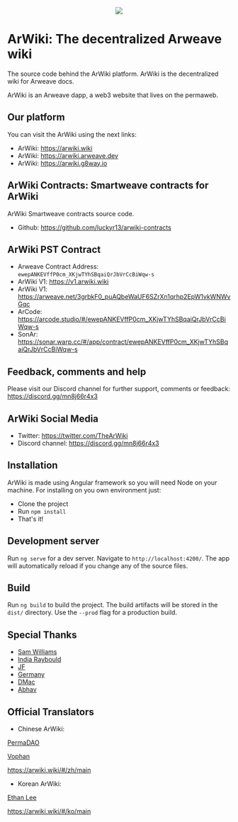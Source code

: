 <p align="center">
  <img src="https://arweave.net/CzuQ-SQHA_9SNgnkmLTacVLqq2fyo1x9rLFVifO3R4E" style="max-width: 100%">
</p>

# ArWiki: The decentralized Arweave wiki
The source code behind the ArWiki platform. ArWiki is the decentralized wiki for Arweave docs.

ArWiki is an Arweave dapp, a web3 website that lives on the permaweb.

## Our platform
You can visit the ArWiki using the next links: 

- ArWiki: https://arwiki.wiki
- ArWiki: https://arwiki.arweave.dev
- ArWiki: https://arwiki.g8way.io


## ArWiki Contracts: Smartweave contracts for ArWiki

ArWiki Smartweave contracts source code.

- Github: https://github.com/luckyr13/arwiki-contracts

## ArWiki PST Contract

- Arweave Contract Address: `ewepANKEVffP0cm_XKjwTYhSBqaiQrJbVrCcBiWqw-s`
- ArWiki V1: https://v1.arwiki.wiki
- ArWiki V1: https://arweave.net/3grbkF0_puAQbeWaUF6SZrXn1qrhp2EpW1vkWNWvGqc
- ArCode: https://arcode.studio/#/ewepANKEVffP0cm_XKjwTYhSBqaiQrJbVrCcBiWqw-s
- SonAr: https://sonar.warp.cc/#/app/contract/ewepANKEVffP0cm_XKjwTYhSBqaiQrJbVrCcBiWqw-s

## Feedback, comments and help

Please visit our Discord channel for further support, comments or feedback: https://discord.gg/mn8j66r4x3

## ArWiki Social Media
- Twitter: https://twitter.com/TheArWiki
- Discord channel: https://discord.gg/mn8j66r4x3

## Installation
ArWiki is made using Angular framework so you will need Node on your machine. For installing on you own environment just:

- Clone the project
- Run `npm install`
- That's it!

## Development server

Run `ng serve` for a dev server. Navigate to `http://localhost:4200/`. The app will automatically reload if you change any of the source files.


## Build

Run `ng build` to build the project. The build artifacts will be stored in the `dist/` directory. Use the `--prod` flag for a production build.

## Special Thanks

- [Sam Williams](https://twitter.com/samecwilliams)
- [India Raybould](https://twitter.com/indiaraybould)
- [JF](https://github.com/jfbeats)
- [Germany](https://github.com/jeremybeal11)
- [DMac](https://github.com/DanMacDonald)
- [Abhav](https://twitter.com/abhav_k)

## Official Translators
- Chinese ArWiki: 

[PermaDAO](https://permadao.com/)

[Vophan](https://github.com/skyf0cker)

https://arwiki.wiki/#/zh/main

- Korean ArWiki:

[Ethan Lee](https://twitter.com/eungholee27)

https://arwiki.wiki/#/ko/main

